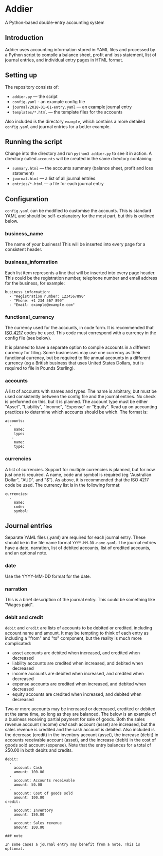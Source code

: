 # Addier

A Python-based double-entry accounting system

## Introduction

Addier uses accounting information stored in YAML files and processed by a Python script to compile a balance sheet, profit and loss statement, list of journal entries, and individual entry pages in HTML format.

## Setting up

The repository consists of:

- `addier.py` — the script
- `config.yaml` - an example config file
- `journal/2018-01-01-entry.yaml` — an example journal entry
- `templates/*.html` — the template files for the accounts

Also included is the directory `example`, which contains a more detailed `config.yaml` and journal entries for a better example.

## Running the script

Change into the directory and run `python3 addier.py` to see it in action. A directory called `accounts` will be created in the same directory containing:

- `summary.html` — the accounts summary (balance sheet, profit and loss statement)
- `journal.html` — a list of all journal entries
- `entries/*.html` — a file for each journal entry

## Configuration

`config.yaml` can be modified to customise the accounts. This is standard YAML and should be self-explanatory for the most part, but this is outlined below.

### business_name

The name of your business! This will be inserted into every page for a consistent header.

### business_information

Each list item represents a line that will be inserted into every page header. This could be the registration number, telephone number and email address for the business, for example:

```
business_information:
  - "Registration number: 1234567890"
  - "Phone: +1 234 567 890"
  - "Email: example@example.com"
```

### functional_currency

The currency used for the accounts, in code form. It is recommended that [ISO 4217](https://en.wikipedia.org/wiki/ISO_4217) codes be used. This code must correspond with a currency in the config file (see below).

It is planned to have a separate option to compile accounts in a different currency for filing. Some businesses may use one currency as their functional currency, but be required to file annual accounts in a different currency (eg a British business that uses United States Dollars, but is required to file in Pounds Sterling).

### accounts

A list of accounts with names and types. The name is arbitrary, but must be used consistently between the config file and the journal entries. No check is performed on this, but it is planned. The account type must be either "Asset", "Liability", "Income", "Expense" or "Equity". Read up on accounting practices to determine which accounts should be which. The format is:

```
accounts:
  -
    name: 
    type:
   -
    name: 
    type:
 ```
 
### currencies
 
A list of currencies. Support for multiple currencies is planned, but for now just one is required. A name, code and symbol is required (eg "Australian Dollar", "AUD", and "$"). As above, it is recommended that the ISO 4217 code be used. The currency list is in the following format:

```
currencies:
  -
    name:
    code:
    symbol:
```

## Journal entries

Separate YAML files (.yaml) are required for each journal entry. These should be in the file name format `YYYY-MM-DD-name.yaml`. The journal entries have a date, narration, list of debited accounts, list of credited accounts, and an optional note.

### date

Use the YYYY-MM-DD format for the date.

### narration

This is a brief description of the journal entry. This could be something like "Wages paid".

### debit and credit

`debit` and `credit` are lists of accounts to be debited or credited, including account name and amount. It may be tempting to think of each entry as including a "from" and "to" component, but the reality is much more complicated:

- asset accounts are debited when increased, and credited when decreased
- liability accounts are credited when increased, and debited when decreased
- income accounts are debited when increased, and credited when decreased
- expense accounts are credited when increased, and debited when decreased
- equity accounts are credited when increased, and debited when decreased

Two or more accounts may be increased or decreased, credited or debited at the same time, so long as they are balanced. The below is an example of a business receiving partial payment for sale of goods. Both the sales revenue account (income) _and_ cash account (asset) are increased, but the sales revenue is credited and the cash account is debited. Also included is the decrease (credit) in the inventory account (asset), the increase (debit) in accounts receivable account (asset), and the increase (debit) in the cost of goods sold account (expense). Note that the entry balances for a total of 250.00 in both debits and credits.

```
debit:
  -
    account: Cash
    amount: 100.00
  -
    account: Accounts receivable
    amount: 50.00
  -
    account: Cost of goods sold
    amount: 100.00
credit:
  -
    account: Inventory
    amount: 150.00
  -
    account: Sales revenue
    amount: 100.00
    
### note

In some cases a journal entry may benefit from a note. This is optional.
